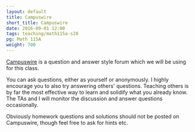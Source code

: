 ```yaml
---
layout: default
title: Campuswire
short_title: Campuswire
date: 2016-09-01 12:00
tags: teaching/math115a-s20
pg: Math 115A
weight: 700
---
```


[Campuswire][] is a question and answer style forum which we will be using for this class. 

You can ask questions, either as yourself or anonymously. I highly encourage you to also try answering others' questions. Teaching others is by far the most effective way to learn and solidify what you already know. The TAs and I will monitor the discussion and answer questions occasionally. 

Obviously homework questions and solutions should not be posted on Campuswire, though feel free to ask for hints etc.

[Campuswire]: https://campuswire.com/p/G197D81EE
